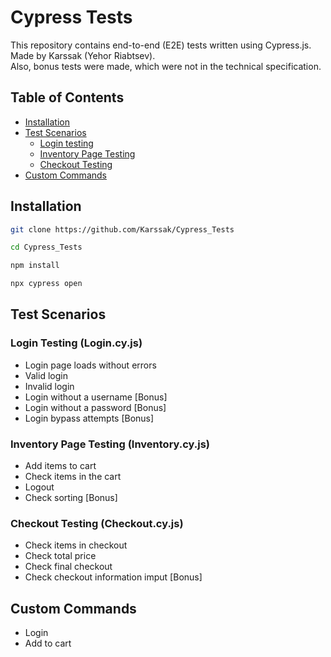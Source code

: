 # Cypress Tests

This repository contains end-to-end (E2E) tests written using Cypress.js. Made by Karssak (Yehor Riabtsev). </br>
Also, bonus tests were made, which were not in the technical specification.

## Table of Contents

- [Installation](#installation)
- [Test Scenarios](#test-scenarios)
  - [Login testing](#login-testing)
  - [Inventory Page Testing](#inventory-page-testing)
  - [Checkout Testing](#checkout-testing)
- [Custom Commands](#custom-commands)

## Installation

```bash
git clone https://github.com/Karssak/Cypress_Tests

cd Cypress_Tests

npm install

npx cypress open
```

## Test Scenarios

### Login Testing (Login.cy.js)

- Login page loads without errors
- Valid login
- Invalid login
- Login without a username [Bonus]
- Login without a password [Bonus]
- Login bypass attempts [Bonus]

### Inventory Page Testing (Inventory.cy.js)

- Add items to cart
- Check items in the cart
- Logout
- Check sorting [Bonus]

### Checkout Testing (Checkout.cy.js)

- Check items in checkout
- Check total price
- Check final checkout
- Check checkout information imput [Bonus]

## Custom Commands

- Login
- Add to cart